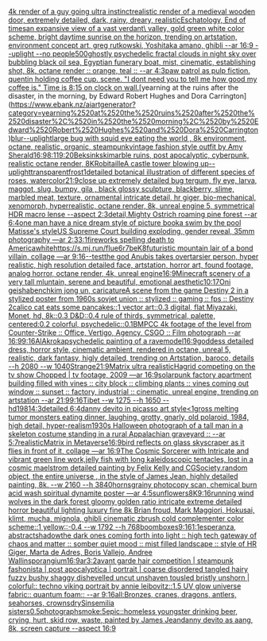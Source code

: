 [4k render of a guy going ultra instinct](https://www.ebank.nz/aiartgenerator?category=4k%2520render%2520of%2520a%2520guy%2520going%2520ultra%2520instinct)[realistic render of a medieval wooden door, extremely detailed, dark, rainy, dreary, realistic](https://www.ebank.nz/aiartgenerator?category=realistic%2520render%2520of%2520a%2520medieval%2520wooden%2520door%2C%2520extremely%2520detailed%2C%2520dark%2C%2520rainy%2C%2520dreary%2C%2520realistic)[Eschatology, End of times](https://www.ebank.nz/aiartgenerator?category=Eschatology%2C%2520End%2520of%2520times)[an expansive view of a vast verdant\ valley, gold green white color scheme, bright daytime sunrise on the horizon, trending on artstation, environment concept art, greg rutkowski, Yoshitaka amano, ghibli --ar 16:9 --uplight --no people](https://www.ebank.nz/aiartgenerator?category=an%2520expansive%2520view%2520of%2520a%2520vast%2520verdant%5C%2520valley%2C%2520gold%2520green%2520white%2520color%2520scheme%2C%2520bright%2520daytime%2520sunrise%2520on%2520the%2520horizon%2C%2520trending%2520on%2520artstation%2C%2520environment%2520concept%2520art%2C%2520greg%2520rutkowski%2C%2520Yoshitaka%2520amano%2C%2520ghibli%2520--ar%252016%3A9%2520--uplight%2520--no%2520people)[500](https://www.ebank.nz/aiartgenerator?category=500)[ghostly psychedelic fractal clouds in night sky over bubbling black oil sea, Egyptian funerary boat, mist, cinematic, establishing shot, 8k, octane render :: orange, teal :: --ar 4:3](https://www.ebank.nz/aiartgenerator?category=ghostly%2520psychedelic%2520fractal%2520clouds%2520in%2520night%2520sky%2520over%2520bubbling%2520black%2520oil%2520sea%2C%2520Egyptian%2520funerary%2520boat%2C%2520mist%2C%2520cinematic%2C%2520establishing%2520shot%2C%25208k%2C%2520octane%2520render%2520%3A%3A%2520orange%2C%2520teal%2520%3A%3A%2520--ar%25204%3A3)[paw patrol as pulp fiction. quentin holding coffee cup. scene. "I dont need you to tell me how good my coffee is." Time is 8:15 on clock on wall.](https://www.ebank.nz/aiartgenerator?category=paw%2520patrol%2520as%2520pulp%2520fiction.%2520quentin%2520holding%2520coffee%2520cup.%2520scene.%2520%22I%2520dont%2520need%2520you%2520to%2520tell%2520me%2520how%2520good%2520my%2520coffee%2520is.%22%2520Time%2520is%25208%3A15%2520on%2520clock%2520on%2520wall.)[yearning at the ruins after the disaster, in the morning, by Edward Robert Hughes and Dora Carrington](https://www.ebank.nz/aiartgenerator?category=yearning%2520at%2520the%2520ruins%2520after%2520the%2520disaster%2C%2520in%2520the%2520morning%2C%2520by%2520Edward%2520Robert%2520Hughes%2520and%2520Dora%2520Carrington)[blur](https://www.ebank.nz/aiartgenerator?category=blur)[--uplight](https://www.ebank.nz/aiartgenerator?category=--uplight)[large bug with squid eye eating the world , 8k environment, octane, realistic, organic, steampunk](https://www.ebank.nz/aiartgenerator?category=large%2520bug%2520with%2520squid%2520eye%2520eating%2520the%2520world%2520%2C%25208k%2520environment%2C%2520octane%2C%2520realistic%2C%2520organic%2C%2520steampunk)[vintage fashion style outfit by Amy Sherald](https://www.ebank.nz/aiartgenerator?category=vintage%2520fashion%2520style%2520outfit%2520by%2520Amy%2520Sherald)[16:9](https://www.ebank.nz/aiartgenerator?category=16%3A9)[8:11](https://www.ebank.nz/aiartgenerator?category=8%3A11)[9:20](https://www.ebank.nz/aiartgenerator?category=9%3A20)[](https://www.ebank.nz/aiartgenerator?category=)[Beksinkski](https://www.ebank.nz/aiartgenerator?category=Beksinkski)[marble ruins, post apocalyptic, cyberpunk, realistic octane render, 8K](https://www.ebank.nz/aiartgenerator?category=marble%2520ruins%2C%2520post%2520apocalyptic%2C%2520cyberpunk%2C%2520realistic%2520octane%2520render%2C%25208K)[Robitaille](https://www.ebank.nz/aiartgenerator?category=Robitaille)[A castle tower blowing up](https://www.ebank.nz/aiartgenerator?category=A%2520castle%2520tower%2520blowing%2520up)[--uplight](https://www.ebank.nz/aiartgenerator?category=--uplight)[transparent](https://www.ebank.nz/aiartgenerator?category=transparent)[frost](https://www.ebank.nz/aiartgenerator?category=frost)[1](https://www.ebank.nz/aiartgenerator?category=1)[detailed botanical illustration of different species of roses, watercolor](https://www.ebank.nz/aiartgenerator?category=detailed%2520botanical%2520illustration%2520of%2520different%2520species%2520of%2520roses%2C%2520watercolor)[21:9](https://www.ebank.nz/aiartgenerator?category=21%3A9)[close up extremely detailed bug tergum, fly eye, larva, maggot, slug, bumpy, gila , black glossy sculpture, blackberry, slime, marbled meat, texture, ornamental intricate detail, hr giger, bio-mechanical, xenomorph, hyperrealistic, octane render, 8k, unreal engine 5, symmetrical HDR macro lense --aspect 2:3](https://www.ebank.nz/aiartgenerator?category=close%2520up%2520extremely%2520detailed%2520bug%2520tergum%2C%2520fly%2520eye%2C%2520larva%2C%2520maggot%2C%2520slug%2C%2520bumpy%2C%2520gila%2520%2C%2520black%2520glossy%2520sculpture%2C%2520blackberry%2C%2520slime%2C%2520marbled%2520meat%2C%2520texture%2C%2520ornamental%2520intricate%2520detail%2C%2520hr%2520giger%2C%2520bio-mechanical%2C%2520xenomorph%2C%2520hyperrealistic%2C%2520octane%2520render%2C%25208k%2C%2520unreal%2520engine%25205%2C%2520symmetrical%2520HDR%2520macro%2520lense%2520--aspect%25202%3A3)[detail,](https://www.ebank.nz/aiartgenerator?category=detail%2C)[Mighty Ostrich roaming pine forest --ar 6:4](https://www.ebank.nz/aiartgenerator?category=Mighty%2520Ostrich%2520roaming%2520pine%2520forest%2520--ar%25206%3A4)[one man have a nice dream style of picture book](https://www.ebank.nz/aiartgenerator?category=one%2520man%2520have%2520a%2520nice%2520dream%2520style%2520of%2520picture%2520book)[a swim by the pool Matisse's style](https://www.ebank.nz/aiartgenerator?category=a%2520swim%2520by%2520the%2520pool%2520Matisse%27s%2520style)[US Supreme Court building exploding, gender reveal, 35mm photography —ar 2:3](https://www.ebank.nz/aiartgenerator?category=US%2520Supreme%2520Court%2520building%2520exploding%2C%2520gender%2520reveal%2C%252035mm%2520photography%2520%E2%80%94ar%25202%3A3)[3:1](https://www.ebank.nz/aiartgenerator?category=3%3A1)[fireworks spelling death to America](https://www.ebank.nz/aiartgenerator?category=fireworks%2520spelling%2520death%2520to%2520America)[white](https://www.ebank.nz/aiartgenerator?category=white)[<https://s.mj.run/fIue6r7beK8>](https://www.ebank.nz/aiartgenerator?category=%3Chttps%3A//s.mj.run/fIue6r7beK8%3E)[futuristic mountain lair of a bond villain, collage —ar 9:16](https://www.ebank.nz/aiartgenerator?category=futuristic%2520mountain%2520lair%2520of%2520a%2520bond%2520villain%2C%2520collage%2520%E2%80%94ar%25209%3A16)[--test](https://www.ebank.nz/aiartgenerator?category=--test)[the god Anubis takes over](https://www.ebank.nz/aiartgenerator?category=the%2520god%2520Anubis%2520takes%2520over)[tarsier person, hyper realistic, high resolution detailed face, artstation, horror art, found footage, analog horror, octane render, 4k, unreal engine](https://www.ebank.nz/aiartgenerator?category=tarsier%2520person%2C%2520hyper%2520realistic%2C%2520high%2520resolution%2520detailed%2520face%2C%2520artstation%2C%2520horror%2520art%2C%2520found%2520footage%2C%2520analog%2520horror%2C%2520octane%2520render%2C%25204k%2C%2520unreal%2520engine)[16:9](https://www.ebank.nz/aiartgenerator?category=16%3A9)[Minecraft scenery of a very tall mluntain, serene and beautiful, emotional aesthetic](https://www.ebank.nz/aiartgenerator?category=Minecraft%2520scenery%2520of%2520a%2520very%2520tall%2520mluntain%2C%2520serene%2520and%2520beautiful%2C%2520emotional%2520aesthetic)[10:17](https://www.ebank.nz/aiartgenerator?category=10%3A17)[Oni geisha](https://www.ebank.nz/aiartgenerator?category=Oni%2520geisha)[bench](https://www.ebank.nz/aiartgenerator?category=bench)[kim jong un, caricature](https://www.ebank.nz/aiartgenerator?category=kim%2520jong%2520un%2C%2520caricature)[A scene from the game Destiny 2 in a stylized poster from 1960s sovjet union :: stylized :: gaming :: fps :: Destiny 2](https://www.ebank.nz/aiartgenerator?category=A%2520scene%2520from%2520the%2520game%2520Destiny%25202%2520in%2520a%2520stylized%2520poster%2520from%25201960s%2520sovjet%2520union%2520%3A%3A%2520stylized%2520%3A%3A%2520gaming%2520%3A%3A%2520fps%2520%3A%3A%2520Destiny%25202)[calico cat eats some pancakes::1 vector art::0.3 digital, flat Miyazaki, Monet, hd, 8k::0.3 D&D::0.4 rule of thirds, symmetrical, palette, centered:0.2 colorful, psychedelic::0.1](https://www.ebank.nz/aiartgenerator?category=calico%2520cat%2520eats%2520some%2520pancakes%3A%3A1%2520vector%2520art%3A%3A0.3%2520digital%2C%2520flat%2520Miyazaki%2C%2520Monet%2C%2520hd%2C%25208k%3A%3A0.3%2520D%26D%3A%3A0.4%2520rule%2520of%2520thirds%2C%2520symmetrical%2C%2520palette%2C%2520centered%3A0.2%2520colorful%2C%2520psychedelic%3A%3A0.1)[BMPCC 4k footage of the level from Counter-Strike :: Office, Vertigo, Agency, CSGO :: Film photograph --ar 16:9](https://www.ebank.nz/aiartgenerator?category=BMPCC%25204k%2520footage%2520of%2520the%2520level%2520from%2520Counter-Strike%2520%3A%3A%2520Office%2C%2520Vertigo%2C%2520Agency%2C%2520CSGO%2520%3A%3A%2520Film%2520photograph%2520--ar%252016%3A9)[9:16](https://www.ebank.nz/aiartgenerator?category=9%3A16)[AlAkroka](https://www.ebank.nz/aiartgenerator?category=AlAkroka)[psychedelic painting of a rave](https://www.ebank.nz/aiartgenerator?category=psychedelic%2520painting%2520of%2520a%2520rave)[model](https://www.ebank.nz/aiartgenerator?category=model)[16:9](https://www.ebank.nz/aiartgenerator?category=16%3A9)[goddess detailed dress, horror style, cinematic ambient,  rendered in octane, unreal 5, realistic, dark fantasy, higly detailed, trending on Artstation, baroco, details --h 2080 --w 1040](https://www.ebank.nz/aiartgenerator?category=goddess%2520detailed%2520dress%2C%2520horror%2520style%2C%2520cinematic%2520ambient%2C%2520%2520rendered%2520in%2520octane%2C%2520unreal%25205%2C%2520realistic%2C%2520dark%2520fantasy%2C%2520higly%2520detailed%2C%2520trending%2520on%2520Artstation%2C%2520baroco%2C%2520details%2520--h%25202080%2520--w%25201040)[Strange](https://www.ebank.nz/aiartgenerator?category=Strange)[21:9](https://www.ebank.nz/aiartgenerator?category=21%3A9)[Matrix ultra realistic](https://www.ebank.nz/aiartgenerator?category=Matrix%2520ultra%2520realistic)[Hagrid competing on the tv show Chopped | tv footage, 2009 —ar 16:9](https://www.ebank.nz/aiartgenerator?category=Hagrid%2520competing%2520on%2520the%2520tv%2520show%2520Chopped%2520%7C%2520tv%2520footage%2C%25202009%2520%E2%80%94ar%252016%3A9)[solarpunk factory apartment building filled with vines :: city block :: climbing plants :: vines coming out window :: sunset :: factory, industrial  :: cinematic, unreal engine, trending on artstation --ar 21:9](https://www.ebank.nz/aiartgenerator?category=solarpunk%2520factory%2520apartment%2520building%2520filled%2520with%2520vines%2520%3A%3A%2520city%2520block%2520%3A%3A%2520climbing%2520plants%2520%3A%3A%2520vines%2520coming%2520out%2520window%2520%3A%3A%2520sunset%2520%3A%3A%2520factory%2C%2520industrial%2520%2520%3A%3A%2520cinematic%2C%2520unreal%2520engine%2C%2520trending%2520on%2520artstation%2520--ar%252021%3A9)[9:16](https://www.ebank.nz/aiartgenerator?category=9%3A16)[Tibet --w 1275 --h 1650 --hd](https://www.ebank.nz/aiartgenerator?category=Tibet%2520--w%25201275%2520--h%25201650%2520--hd)[1981](https://www.ebank.nz/aiartgenerator?category=1981)[4:3](https://www.ebank.nz/aiartgenerator?category=4%3A3)[detailed,](https://www.ebank.nz/aiartgenerator?category=detailed%2C)[6:4](https://www.ebank.nz/aiartgenerator?category=6%3A4)[danny devito in picasso art style](https://www.ebank.nz/aiartgenerator?category=danny%2520devito%2520in%2520picasso%2520art%2520style)[<1](https://www.ebank.nz/aiartgenerator?category=%3C1)[gross melting tumor monsters eating dinner, laughing, grotty, gnarly, old polaroid, 1984, high detail, hyper-realism](https://www.ebank.nz/aiartgenerator?category=gross%2520melting%2520tumor%2520monsters%2520eating%2520dinner%2C%2520laughing%2C%2520grotty%2C%2520gnarly%2C%2520old%2520polaroid%2C%25201984%2C%2520high%2520detail%2C%2520hyper-realism)[1930s Halloween photograph of a tall man in a skeleton costume standing in a rural Appalachian graveyard :: --ar 5:7](https://www.ebank.nz/aiartgenerator?category=1930s%2520Halloween%2520photograph%2520of%2520a%2520tall%2520man%2520in%2520a%2520skeleton%2520costume%2520standing%2520in%2520a%2520rural%2520Appalachian%2520graveyard%2520%3A%3A%2520--ar%25205%3A7)[realistic](https://www.ebank.nz/aiartgenerator?category=realistic)[Matrix in Metaverse](https://www.ebank.nz/aiartgenerator?category=Matrix%2520in%2520Metaverse)[16:9](https://www.ebank.nz/aiartgenerator?category=16%3A9)[bird reflects on glass skyscraper as it flies in front of it, collage —ar 16:9](https://www.ebank.nz/aiartgenerator?category=bird%2520reflects%2520on%2520glass%2520skyscraper%2520as%2520it%2520flies%2520in%2520front%2520of%2520it%2C%2520collage%2520%E2%80%94ar%252016%3A9)[The Cosmic Sorcerer with Intricate and vibrant green line work,jelly fish with long kaleidoscopic tentacles, lost in a cosmic maelstrom detailed painting by Felix Kelly and CGSociety.random object, the entire universe , in the style of James Jean, highly detailed painting, 8k. --w 2160 --h 3840](https://www.ebank.nz/aiartgenerator?category=The%2520Cosmic%2520Sorcerer%2520with%2520Intricate%2520and%2520vibrant%2520green%2520line%2520work%2Cjelly%2520fish%2520with%2520long%2520kaleidoscopic%2520tentacles%2C%2520lost%2520in%2520a%2520cosmic%2520maelstrom%2520detailed%2520painting%2520by%2520Felix%2520Kelly%2520and%2520CGSociety.random%2520object%2C%2520the%2520entire%2520universe%2520%2C%2520in%2520the%2520style%2520of%2520James%2520Jean%2C%2520highly%2520detailed%2520painting%2C%25208k.%2520--w%25202160%2520--h%25203840)[horns](https://www.ebank.nz/aiartgenerator?category=horns)[grainy photocopy scan, chemical burn acid wash spiritual dynamite poster —ar 4:5](https://www.ebank.nz/aiartgenerator?category=grainy%2520photocopy%2520scan%2C%2520chemical%2520burn%2520acid%2520wash%2520spiritual%2520dynamite%2520poster%2520%E2%80%94ar%25204%3A5)[sunflowers](https://www.ebank.nz/aiartgenerator?category=sunflowers)[8K](https://www.ebank.nz/aiartgenerator?category=8K)[9:16](https://www.ebank.nz/aiartgenerator?category=9%3A16)[running wind wolves in the dark forest gloomy golden ratio intricate extreme detailed horror beautiful lighting luxury fine 8k Brian froud, Mark Maggiori, Hokusai, klimt, mucha, mignola, ghibli cinematic zbrush cold complementer color scheme::1 yellow::-0.4 --w 1792 --h 768](https://www.ebank.nz/aiartgenerator?category=running%2520wind%2520wolves%2520in%2520the%2520dark%2520forest%2520gloomy%2520golden%2520ratio%2520intricate%2520extreme%2520detailed%2520horror%2520beautiful%2520lighting%2520luxury%2520fine%25208k%2520Brian%2520froud%2C%2520Mark%2520Maggiori%2C%2520Hokusai%2C%2520klimt%2C%2520mucha%2C%2520mignola%2C%2520ghibli%2520cinematic%2520zbrush%2520cold%2520complementer%2520color%2520scheme%3A%3A1%2520yellow%3A%3A-0.4%2520--w%25201792%2520--h%2520768)[boomboxes](https://www.ebank.nz/aiartgenerator?category=boomboxes)[9:16](https://www.ebank.nz/aiartgenerator?category=9%3A16)[1:1](https://www.ebank.nz/aiartgenerator?category=1%3A1)[esperanza, abstract](https://www.ebank.nz/aiartgenerator?category=esperanza%2C%2520abstract)[shadow](https://www.ebank.nz/aiartgenerator?category=shadow)[the dark ones coming forth into light :: high tech gateway of chaos and matter :: somber quiet mood :: mist filled landscape :: style of HR Giger, Marta de Adres, Boris Vallejo,  Andree Wallin](https://www.ebank.nz/aiartgenerator?category=the%2520dark%2520ones%2520coming%2520forth%2520into%2520light%2520%3A%3A%2520high%2520tech%2520gateway%2520of%2520chaos%2520and%2520matter%2520%3A%3A%2520somber%2520quiet%2520mood%2520%3A%3A%2520mist%2520filled%2520landscape%2520%3A%3A%2520style%2520of%2520HR%2520Giger%2C%2520Marta%2520de%2520Adres%2C%2520Boris%2520Vallejo%2C%2520%2520Andree%2520Wallin)[sporangium](https://www.ebank.nz/aiartgenerator?category=sporangium)[16:9](https://www.ebank.nz/aiartgenerator?category=16%3A9)[ar3:2](https://www.ebank.nz/aiartgenerator?category=ar3%3A2)[avant garde hair competition | steampunk fashonista | post apocalyptica | portrait | coarse disordered tangled hairy fuzzy bushy shaggy dishevelled uncut unshaven tousled bristly unshorn | colorful:: techno viking portrait by annie leibovitz::1.5 UV glow universe fabric:: quantum foam:: --ar 9:16](https://www.ebank.nz/aiartgenerator?category=avant%2520garde%2520hair%2520competition%2520%7C%2520steampunk%2520fashonista%2520%7C%2520post%2520apocalyptica%2520%7C%2520portrait%2520%7C%2520coarse%2520disordered%2520tangled%2520hairy%2520fuzzy%2520bushy%2520shaggy%2520dishevelled%2520uncut%2520unshaven%2520tousled%2520bristly%2520unshorn%2520%7C%2520colorful%3A%3A%2520techno%2520viking%2520portrait%2520by%2520annie%2520leibovitz%3A%3A1.5%2520UV%2520glow%2520universe%2520fabric%3A%3A%2520quantum%2520foam%3A%3A%2520--ar%25209%3A16)[all:Bronzes, cranes, dragons, antlers, seahorses, crowns](https://www.ebank.nz/aiartgenerator?category=all%3ABronzes%2C%2520cranes%2C%2520dragons%2C%2520antlers%2C%2520seahorses%2C%2520crowns)[dry](https://www.ebank.nz/aiartgenerator?category=dry)[Sinsemilia sisters](https://www.ebank.nz/aiartgenerator?category=Sinsemilia%2520sisters)[0.5](https://www.ebank.nz/aiartgenerator?category=0.5)[photograph](https://www.ebank.nz/aiartgenerator?category=photograph)[smoke:5](https://www.ebank.nz/aiartgenerator?category=smoke%3A5)[epic::](https://www.ebank.nz/aiartgenerator?category=epic%3A%3A)[homeless youngster drinking beer, crying, hurt, skid row, waste, painted by James Jean](https://www.ebank.nz/aiartgenerator?category=homeless%2520youngster%2520drinking%2520beer%2C%2520crying%2C%2520hurt%2C%2520skid%2520row%2C%2520waste%2C%2520painted%2520by%2520James%2520Jean)[danny devito as aang, 8k, screen capture --aspect 16:9](https://www.ebank.nz/aiartgenerator?category=danny%2520devito%2520as%2520aang%2C%25208k%2C%2520screen%2520capture%2520--aspect%252016%3A9)